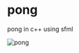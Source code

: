 # pong
pong in c++ using sfml

![pong](https://user-images.githubusercontent.com/46285633/112059124-767ede00-8b81-11eb-86a6-bc3b4be54e13.gif)
